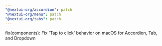 ```yaml
---
"@nextui-org/accordion": patch
"@nextui-org/menu": patch
"@nextui-org/tabs": patch
---
```


fix(components): Fix 'Tap to click' behavior on macOS for Accordion, Tab, and Dropdown
